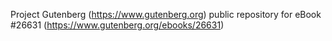 Project Gutenberg (https://www.gutenberg.org) public repository for eBook #26631 (https://www.gutenberg.org/ebooks/26631)
